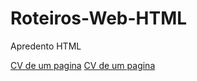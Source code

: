 # Roteiros-Web-HTML
 Apredento HTML

<a href="https://github.com/weslei573/Roteiros-Web-HTML/blob/main/HTML-Projetos/CV-de-um-pagina/index.html">CV de um pagina</a>
<a href="https://github.com/weslei573/Roteiros-Web-HTML/blob/main/HTML-Projetos/CV-de-um-pagina/index.html">CV de um pagina</a>
